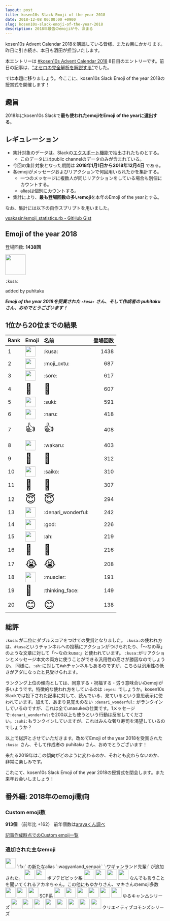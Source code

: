 ```yaml
---
layout: post
title: kosen10s Slack Emoji of the year 2018
date: 2018-12-08 00:00:00 +0900
slug: kosen10s-slack-emoji-of-the-year-2018
description: 2018年最強のemojiが今、決まる
---
```


kosen10s Advent Calendar 2018を購読している皆様、またお目にかかります。昨日に引き続き、本日も酒田が担当いたします。

本エントリーは [#kosen10s Advent Calendar 2018](https://adventar.org/calendars/3004) 8日目のエントリーです。前日の記事は、["オセロの完全解析を解説する"](https://sakasin.net/blog/solving-othello)でした。

では本題に移りましょう。今ここに、kosen10s Slack Emoji of the year 2018の授賞式を開催します！

## 趣旨

2018年にkosen10s Slackで**最も使われたemojiをEmoji of the yearに選出する**。

## レギュレーション

- 集計対象のデータは、Slackの[エクスポート機能](https://get.slack.help/hc/ja/articles/201658943-%E3%83%AF%E3%83%BC%E3%82%AF%E3%82%B9%E3%83%9A%E3%83%BC%E3%82%B9%E3%81%AE%E3%83%87%E3%83%BC%E3%82%BF%E3%82%92%E3%82%A8%E3%82%AF%E3%82%B9%E3%83%9D%E3%83%BC%E3%83%88%E3%81%99%E3%82%8B)で抽出されたものとする。
  - このデータにはpublic channelのデータのみが含まれている。
- 今回の集計対象となった期間は **2018年1月1日から2018年12月4日** である。
- 各emojiがメッセージおよびリアクションで何回用いられたかを集計する。
  - 一つのメッセージに複数人が同じリアクションをしている場合も別個にカウントする。
  - aliasは個別にカウントする。
- 集計により、**最も登場回数の多いemoji**を本年のEmoji of the yearとする。

なお、集計には以下の自作スプリプトを用いました。

[ysakasin/emoji_statistics.rb - GitHub Gist](https://gist.github.com/ysakasin/58b6189e46764f4efeb6c4823d04bc0a)

## Emoji of the year 2018

登場回数: **1438回**

<img width="64px" src="https://emoji.slack-edge.com/T02U1P33S/kusa/af5868deb0e69ffd.png">

`:kusa:`

added by puhitaku

__*Emoji of the year 2018を受賞された `:kusa:` さん、そして作成者の puhitaku さん、おめでとうございます！*__

## 1位から20位までの結果

<style>
  .emoji {
    font-size: 32px;
  }
</style>

|Rank|Emoji|名前|登場回数|
|:----|:----|:----|----:|
|1|<img width="32px" src="https://emoji.slack-edge.com/T02U1P33S/kusa/af5868deb0e69ffd.png">|:kusa:|1438|
|2|<img width="32px" src="https://emoji.slack-edge.com/T02U1P33S/moji_oxtu/8c889499c49117ff.png">|:moji_oxtu:|687|
|3|<img width="32px" src="https://emoji.slack-edge.com/T02U1P33S/sore/07aa14490da298dc.png">|:sore:|617|
|4|<span class="emoji">🎉</span>|:tada:|607|
|5|<img width="32px" src="https://emoji.slack-edge.com/T02U1P33S/suki/04e5507ba98f2a6f.png">|:suki:|591|
|6|<img width="32px" src="https://emoji.slack-edge.com/T02U1P33S/naru/881e5fe85940a04a.png">|:naru:|418|
|7|<span class="emoji">👍</span>|:+1:|408|
|8|<img width="32px" src="https://emoji.slack-edge.com/T02U1P33S/wakaru/3ef8d8bc054b965b.png">|:wakaru:|403|
|9|<span class="emoji">👏</span>|:clap:|312|
|10|<img width="32px" src="https://emoji.slack-edge.com/T02U1P33S/saiko/ea7e884d51da4d24.png">|:saiko:|310|
|11|<span class="emoji">👀</span>|:eyes:|307|
|12|<span class="emoji">😇</span>|:innocent:|294|
|13|<img width="32px" src="https://emoji.slack-edge.com/T02U1P33S/denari_wonderful/724df8156943a844.gif">|:denari_wonderful:|242|
|14|<img width="32px" src="https://emoji.slack-edge.com/T02U1P33S/god/ed4fa73b477966a1.png">|:god:|226|
|15|<img width="32px" src="https://emoji.slack-edge.com/T02U1P33S/ah/a2bb78d24950ed14.png">|:ah:|219|
|16|<span class="emoji">🍣</span>|:sushi:|216|
|17|<span class="emoji">😭</span>|:sob:|208|
|18|<img width="32px" src="https://emoji.slack-edge.com/T02U1P33S/muscler/2b95853d9546ba13.png">|:muscler:|191|
|19|<span class="emoji">🤔</span>|:thinking_face:|149|
|20|<span class="emoji">😊</span>|:blush:|138|

## 総評

`:kusa:`が二位にダブルスコアをつけての受賞となりました。
`:kusa:`の使われ方は、`#kusa`というチャンネルへの投稿にアクションがつけられたり、「〜なの草」のような文章に対して「〜なの:kusa:」と使われています。
`:kusa:`がリアクションとメッセージ本文の両方に使うことができる汎用性の高さが勝因なのでしょうか。
同様に、`:ah:`に対して`#ah`チャンネルもあるのですが、こちらは汎用性の低さがアダになったと見受けられます。

ランクング上位の傾向としては、同意する・祝福する・労う意味合いのemojiが多いようです。特徴的な使われ方をしているのは `:eyes:` でしょうか。kosen10s Slackでは投下された記事に対して、読んでいる、見ているという意思表示に使われています。加えて、あまり見覚えのない `:denari_wonderful:` がランクインしているのですが、これは全てunasukeの仕業です。1メッセージで`:denari_wonderful:`を200以上も使うという行動は反省してください。`:suhi:`もランクインしていますが、これはみんな奢り寿司を渇望しているのでしょうか？

以上で総評とさせていただきます。改めてEmoji of the year 2018を受賞された `:kusa:` さん、そして作成者の puhitaku さん、おめでとうございます！

来たる2019年はこの傾向がどのように変わるのか、それとも変わらないのか、非常に楽しみです。

これにて、kosen10s Slack Emoji of the year 2018の授賞式を閉会します。また来年お会いしましょう！

## 番外編: 2018年のemoji動向

### Custom emoji数

**913個** （前年比 +162）
前年個数は[arayaくん調べ](https://reservoir.allajah.com/posts/kosen10s-summary-2017.html)

[記事作成時点でのCustom emoji一覧](https://gist.github.com/ysakasin/a1f05fddec56d02890f276e412c46495)

### 追加された主なemoji

<img width="32px" src="https://emoji.slack-edge.com/T02U1P33S/fx/0f0b488c35fd58da.jpg">
`:fx:` の新たなalias `:wagyanland_senpai:` `:ワギャンランド先輩:` が追加された。

<img width="32px" src="https://emoji.slack-edge.com/T02U1P33S/popuko/47514987171ce95c.png">
<img width="32px" src="https://emoji.slack-edge.com/T02U1P33S/pipimi/7f77ed3a008cedbe.png">
ポプテピピック系

<img width="32px" src="https://emoji.slack-edge.com/T02U1P33S/kau/a89c6336e1e4f98b.png"> 
<img width="32px" src="https://emoji.slack-edge.com/T02U1P33S/uru/474da90d391ee829.png"> 

<img width="32px" src="https://emoji.slack-edge.com/T02U1P33S/yami/00b5b099c389a548.png"> 

<img width="32px" src="https://emoji.slack-edge.com/T02U1P33S/nandemo_iukotowo_kiitekureru_akanechan/d64397c4ddc68b15.png">
なんでも言うことを聞いてくれるアカネちゃん。この他にもゆかりさん、マキさんのemoji多数

<img width="32px" src="https://emoji.slack-edge.com/T02U1P33S/scp/42903db93fef31ed.png">
<img width="32px" src="https://emoji.slack-edge.com/T02U1P33S/scp_040_jp/631a4999e5dd8d35.png">
<img width="32px" src="https://emoji.slack-edge.com/T02U1P33S/scp_040_jp_text/6d8cff14c5cf76ef.png">
SCP系

<img width="32px" src="https://emoji.slack-edge.com/T02U1P33S/yurucamp_logo/71e9c128192cb833.png">
<img width="32px" src="https://emoji.slack-edge.com/T02U1P33S/yurucamp_kagamihara_nadeshiko/62865cf4cf98d296.png">
<img width="32px" src="https://emoji.slack-edge.com/T02U1P33S/yurucamp_shima_rin/b2bed9ad098ae10d.png">
<img width="32px" src="https://emoji.slack-edge.com/T02U1P33S/yurucamp_ogaki_chiaki/63e3f33291fb592d.png">
<img width="32px" src="https://emoji.slack-edge.com/T02U1P33S/yurucamp_inuyama_aoi/6d169ea37049ae58.png">
<img width="32px" src="https://emoji.slack-edge.com/T02U1P33S/yurucamp_saito_ena/f4e12367489ac3b8.png">
ゆるキャン△シリーズ

<img width="32px" src="https://emoji.slack-edge.com/T02U1P33S/superfastspin/6d7d62186f789f5d.gif">

<img width="32px" src="https://emoji.slack-edge.com/T02U1P33S/cc/53c070ca49f937e7.png">
<img width="32px" src="https://emoji.slack-edge.com/T02U1P33S/cc_nd/53c070ca49f937e7.png">
<img width="32px" src="https://emoji.slack-edge.com/T02U1P33S/cc_pd/53c070ca49f937e7.png">
<img width="32px" src="https://emoji.slack-edge.com/T02U1P33S/cc_sa/53c070ca49f937e7.png">
<img width="32px" src="https://emoji.slack-edge.com/T02U1P33S/cc_by/2f26d31a95357918.png">
<img width="32px" src="https://emoji.slack-edge.com/T02U1P33S/cc_nc/2f26d31a95357918.png">
<img width="32px" src="https://emoji.slack-edge.com/T02U1P33S/cc_zero/2f26d31a95357918.png">
クリエイティブコモンズシリーズ
